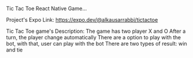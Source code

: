 Tic Tac Toe
React Native Game...


Project's Expo Link:
https://expo.dev/@alkausarrabbi/tictactoe

Tic Tac Toe game's Description:
The game has two player X and O
After a turn, the player change automatically
There are a option to play with the bot, with that, user can play with the bot
There are two types of result: win and tie
